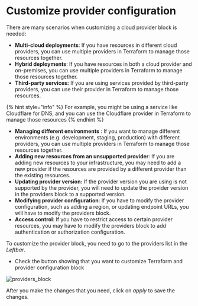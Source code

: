 # Customize provider configuration

There are many scenarios when customizing a cloud provider block is needed:

* **Multi-cloud deployments**: If you have resources in different cloud providers, you can use multiple providers in Terraform to manage those resources together.
* **Hybrid deployments**: If you have resources in both a cloud provider and on-premises, you can use multiple providers in Terraform to manage those resources together.
* **Third-party services:** If you are using services provided by third-party providers, you can use their provider in Terraform to manage those resources.

{% hint style="info" %}
For example, you might be using a service like Cloudflare for DNS, and you can use the Cloudflare provider in Terraform to manage those resources
{% endhint %}

* **Managing different environments** : If you want to manage different environments (e.g. development, staging, production) with different providers, you can use multiple providers in Terraform to manage those resources together.
* **Adding new resources from an unsupported provider**: If you are adding new resources to your infrastructure, you may need to add a new provider if the resources are provided by a different provider than the existing resources.
* **Updating provider version:** If the provider version you are using is not supported by the provider, you will need to update the provider version in the providers block to a supported version.
* **Modifying provider configuration**: If you have to modify the provider configuration, such as adding a region, or updating endpoint URLs, you will have to modify the providers block.
* **Access control**: If you have to restrict access to certain provider resources, you may have to modify the providers block to add authentication or authorization configuration.

To customize the provider block, you need to go to the providers list in the _Leftbar_.

* Check the button showing that you want to customize Terraform and provider configuration block

![providers\_block](../../.gitbook/assets/providers\_block.png)

After you make the changes that you need, click on _apply_ to save the changes.
